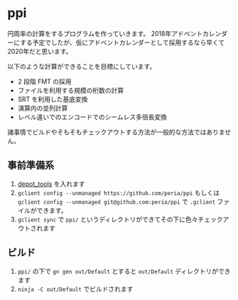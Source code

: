 # ppi

円周率の計算をするプログラムを作っていきます。
2018年アドベントカレンダーにする予定でしたが、仮にアドベントカレンダーとして採用するなら早くて2020年だと思います。

以下のような計算ができることを目標にしています。

- 2 段階 FMT の採用
- ファイルを利用する規模の桁数の計算
- SRT を利用した基底変換
- 演算内の並列計算
- レベル違いでのエンコードでのシームレス多倍長変換

諸事情でビルドやそもそもチェックアウトする方法が一般的な方法ではありません。

## 事前準備系

1. [depot_tools](https://commondatastorage.googleapis.com/chrome-infra-docs/flat/depot_tools/docs/html/depot_tools_tutorial.html#_setting_up) を入れます
2. `gclient config --unmanaged https://github.com/peria/ppi` もしくは `gclient config --unmanaged git@github.com:peria/ppi` で `.gclient` ファイルができます。
3. `gclient sync` で `ppi/` というディレクトリができてその下に色々チェックアウトされます

## ビルド

1. `ppi/` の下で `gn gen out/Default` とすると `out/Default` ディレクトリができます
2. `ninja -C out/Default` でビルドされます
